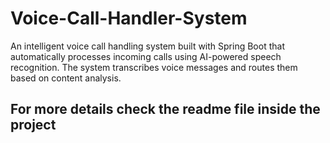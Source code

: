 # Voice-Call-Handler-System
An intelligent voice call handling system built with Spring Boot that automatically processes incoming calls using AI-powered speech recognition. The system transcribes voice messages and routes them based on content analysis.
## For more details check the readme file inside the project

